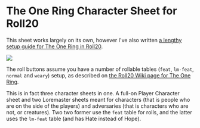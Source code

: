 # The One Ring Character Sheet for Roll20

This sheet works largely on its own, however I've also written [a lengthy setup guide for The One Ring in Roll20](https://ringen.squarespace.com/loremasters-journal/2014/10/26/the-one-ring-setup-for-roll-20).

![](http://cl.ly/image/1r0t3e213Y1I/sheet.jpg)

The roll buttons assume you have a number of rollable tables (`feat`, `lm-feat`, `normal` and `weary`) setup, as described on [the Roll20 Wiki page for The One Ring](https://wiki.roll20.net/The_One_Ring).

This is in fact three character sheets in one. A full-on Player Character sheet and two Loremaster sheets meant for characters (that is people who are on the side of the players) and adversaries (that is characters who are not, or creatures). Two two former use the `feat` table for rolls, and the latter uses the `lm-feat` table (and has Hate instead of Hope).